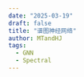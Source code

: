 ```yaml
---
date: "2025-03-19"
draft: false
title: "谱图神经网络"
author: MTandHJ
tags:
  - GNN
  - Spectral
---
```



<div class="timeline-container" data-title="图神经网络发展" data-timeline='[
  {"name": "GNN", "year": 2014, "description": "图神经网络基础模型", "link": "/trends/gnn/#gnn"},
  {"name": "GNN3", "year": 2014, "description": "图神经网络基础模型", "link": "/trends/gnn/#gnn"},
  {"name": "GNN4", "year": 2014, "description": "图神经网络基础模型", "link": "/trends/gnn/#gnn"},
  {"name": "GNN5", "year": 2014, "description": "图神经网络基础模型", "link": "/trends/gnn/#gnn"},
  {"name": "GNN6", "year": 2014, "description": "图神经网络基础模型", "link": "/trends/gnn/#gnn"},
  {"name": "GNN7", "year": 2014, "description": "图神经网络基础模型", "link": "/trends/gnn/#gnn"},
  {"name": "GNN8", "year": 2014, "description": "图神经网络基础模型", "link": "/trends/gnn/#gnn"},
  {"name": "GNN9", "year": 2014, "description": "图神经网络基础模型", "link": "/trends/gnn/#gnn"},
  {"name": "GAT", "year": 2015, "description": "引入注意力机制的图神经网络", "link": "/trends/gnn/#gat"},
  {"name": "GraphSage", "year": 2017, "description": "可扩展的归纳学习方法", "link": "/trends/gnn/#graphsage"}
]'></div>